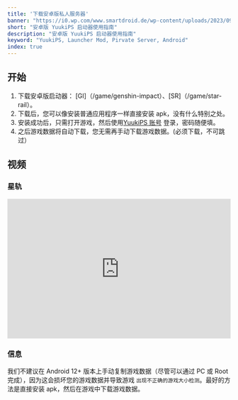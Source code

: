 ```yaml
---
title: '下载安卓版私人服务器'
banner: "https://i0.wp.com/www.smartdroid.de/wp-content/uploads/2023/09/Android-Hero.jpg"
short: "安卓版 YuukiPS 启动器使用指南"
description: "安卓版 YuukiPS 启动器使用指南"
keyword: "YuukiPS, Launcher Mod, Pirvate Server, Android"
index: true
---
```


## 开始

1. 下载安卓版启动器： [GI]（/game/genshin-impact）、[SR]（/game/star-rail）。
2. 下载后，您可以像安装普通应用程序一样直接安装 apk，没有什么特别之处。
3. 安装成功后，只需打开游戏，然后使用[YuukiPS 账号](/account/home) 登录，密码随便填。
4. 之后游戏数据将自动下载，您无需再手动下载游戏数据。(必须下载，不可跳过）

## 视频

### 星轨
<iframe width="100%" height="315" src="https://www.youtube.com/embed/7HVx_y2vJlw?si=HoOJSvxWalVSzto4" title="YouTube 视频播放器" frameborder="0" allow="accelerometer; autoplay; clipboard-write; encrypted-media; gyroscope; picture-in-picture; web-share" allowfullscreen </iframe>

### 元心冲击
<iframe width="100%" height="315" src="https://www.youtube.com/embed/-Y69yC6htxQ?si=YfS2snWRY6-imt5L" title="YouTube 视频播放器" frameborder="0" allow="accelerometer; autoplay; clipboard-write; encrypted-media; gyroscope; picture-in-picture; web-share" allowfullscreen</iframe>

### 信息
我们不建议在 Android 12+ 版本上手动复制游戏数据（尽管可以通过 PC 或 Root 完成），因为这会损坏您的游戏数据并导致游戏 `出现不正确的游戏大小检测`。最好的方法是直接安装 apk，然后在游戏中下载游戏数据。
